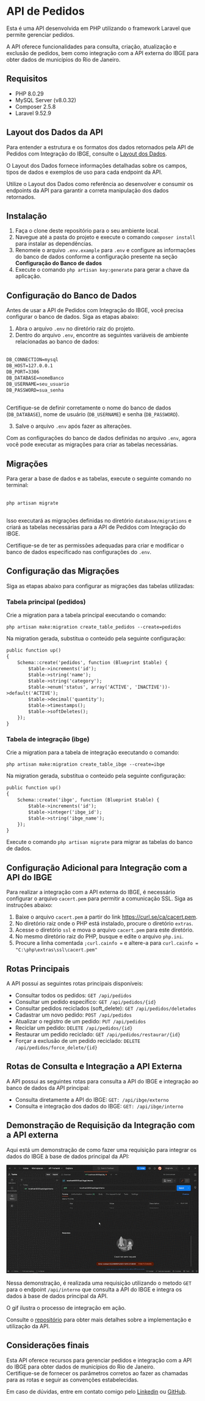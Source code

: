 <h1>API de Pedidos</h1>

<p>Esta é uma API desenvolvida em PHP utilizando o framework Laravel que permite gerenciar pedidos.</p>
<p>A API oferece funcionalidades para consulta, criação, atualização e exclusão de pedidos, bem como integração com a API externa do IBGE para obter dados de municípios do Rio de Janeiro.</p>

<h2>Requisitos</h2>

<ul>
  <li>PHP 8.0.29</li>
  <li>MySQL Server (v8.0.32)</li>
  <li>Composer 2.5.8</li>
  <li>Laravel 9.52.9</li>
</ul>

<h2>Layout dos Dados da API</h2>

<p>Para entender a estrutura e os formatos dos dados retornados pela API de Pedidos com Integração do IBGE, consulte o <a href="https://we.tl/t-zJyY7Mnf0R">Layout dos Dados</a>.</p>

<p>O Layout dos Dados fornece informações detalhadas sobre os campos, tipos de dados e exemplos de uso para cada endpoint da API.</p>

<p>Utilize o Layout dos Dados como referência ao desenvolver e consumir os endpoints da API para garantir a correta manipulação dos dados retornados.</p>

<h2>Instalação</h2>

<ol>
  <li>Faça o clone deste repositório para o seu ambiente local.</li>
  <li>Navegue até a pasta do projeto e execute o comando <code>composer install</code> para instalar as dependências.</li>
  <li>Renomeie o arquivo <code>.env.example</code> para <code>.env</code> e configure as informações do banco de dados conforme a configuração presente na seção <b>Configuração do Banco de dados</b></li>
  <li>Execute o comando <code>php artisan key:generate</code> para gerar a chave da aplicação.</li>
  
</ol>

<h2>Configuração do Banco de Dados</h2>

<p>Antes de usar a API de Pedidos com Integração do IBGE, você precisa configurar o banco de dados. Siga as etapas abaixo:</p>

<ol>
  <li>Abra o arquivo <code>.env</code> no diretório raiz do projeto.</li>
  <li>Dentro do arquivo <code>.env</code>, encontre as seguintes variáveis de ambiente relacionadas ao banco de dados:</li>
</ol>

<pre>
<code>
DB_CONNECTION=mysql
DB_HOST=127.0.0.1
DB_PORT=3306
DB_DATABASE=nomeBanco
DB_USERNAME=seu_usuario
DB_PASSWORD=sua_senha
</code>
</pre>

<p>Certifique-se de definir corretamente o nome do banco de dados (<code>DB_DATABASE</code>), nome de usuário (<code>DB_USERNAME</code>) e senha (<code>DB_PASSWORD</code>).</p>

<ol start="3">
  <li>Salve o arquivo <code>.env</code> após fazer as alterações.</li>
</ol>

<p>Com as configurações do banco de dados definidas no arquivo <code>.env</code>, agora você pode executar as migrações para criar as tabelas necessárias.</p>

<h2>Migrações</h2>

<p>Para gerar a base de dados e as tabelas, execute o seguinte comando no terminal:</p>

<pre>
<code>
php artisan migrate
</code>
</pre>

<p>Isso executará as migrações definidas no diretório <code>database/migrations</code> e criará as tabelas necessárias para a API de Pedidos com Integração do IBGE.</p>

<p>Certifique-se de ter as permissões adequadas para criar e modificar o banco de dados especificado nas configurações do <code>.env</code>.</p>

<h2>Configuração das Migrações</h2>

<p>Siga as etapas abaixo para configurar as migrações das tabelas utilizadas:</p>

<h3>Tabela principal (pedidos)</h3>

<p>Crie a migration para a tabela principal executando o comando:</p>

<pre><code>php artisan make:migration create_table_pedidos --create=pedidos</code></pre>

<p>Na migration gerada, substitua o conteúdo pela seguinte configuração:</p>

<pre><code>public function up()
{
    Schema::create('pedidos', function (Blueprint $table) {
        $table->increments('id');
        $table->string('name');
        $table->string('category');
        $table->enum('status', array('ACTIVE', 'INACTIVE'))->default('ACTIVE');
        $table->decimal('quantity');
        $table->timestamps();
        $table->softDeletes();
    });
}</code></pre>

<h3>Tabela de integração (ibge)</h3>

<p>Crie a migration para a tabela de integração executando o comando:</p>

<pre><code>php artisan make:migration create_table_ibge --create=ibge</code></pre>

<p>Na migration gerada, substitua o conteúdo pela seguinte configuração:</p>

<pre><code>public function up()
{
    Schema::create('ibge', function (Blueprint $table) {
        $table->increments('id');
        $table->integer('ibge_id');
        $table->string('ibge_name');
    });
}</code></pre>

<p>Execute o comando <code>php artisan migrate</code> para migrar as tabelas do banco de dados.</p>

<h2>Configuração Adicional para Integração com a API do IBGE</h2>

<p>Para realizar a integração com a API externa do IBGE, é necessário configurar o arquivo <code>cacert.pem</code> para permitir a comunicação SSL. Siga as instruções abaixo:</p>

<ol>
  <li>Baixe o arquivo <code>cacert.pem</code> a partir do link <a href="https://curl.se/ca/cacert.pem">https://curl.se/ca/cacert.pem</a>.</li>
  <li>No diretório raiz onde o PHP está instalado, procure o diretório <code>extras</code>.</li>
  <li>Acesse o diretório <code>ssl</code> e mova o arquivo <code>cacert.pem</code> para este diretório.</li>
  <li>No mesmo diretório raiz do PHP, busque e edite o arquivo <code>php.ini</code>.</li>
  <li>Procure a linha comentada <code>;curl.cainfo =</code> e altere-a para <code>curl.cainfo = "C:\php\extras\ssl\cacert.pem"</code></li>
</ol>

<h2>Rotas Principais</h2>

<p>A API possui as seguintes rotas principais disponíveis:</p>

<ul>
  <li>Consultar todos os pedidos: <code>GET /api/pedidos</code></li>
  <li>Consultar um pedido específico: <code>GET /api/pedidos/{id}</code></li>
  <li>Consultar pedidos reciclados (soft_delete): <code>GET /api/pedidos/deletados</code></li>
  <li>Cadastrar um novo pedido: <code>POST /api/pedidos</code></li>
  <li>Atualizar o registro de um pedido: <code>PUT /api/pedidos</code></li>
  <li>Reciclar um pedido: <code>DELETE /api/pedidos/{id}</code></li>
  <li>Restaurar um pedido reciclado: <code>GET /api/pedidos/restaurar/{id}</code></li>
  <li>Forçar a exclusão de um pedido reciclado: <code>DELETE /api/pedidos/force_delete/{id}</code></li>
</ul>

<h2>Rotas de Consulta e Integração a API Externa </h2>

<p>A API possui as seguintes rotas para consulta a API do IBGE e integração ao banco de dados da API principal:</p>

<ul>
  <li>Consulta diretamente a API do IBGE: <code>GET: /api/ibge/externo</code></li>
  <li>Consulta e integração dos dados do IBGE: <code>GET: /api/ibge/interno</code></li>
</ul>

<h2>Demonstração de Requisição da Integração com a API externa</h2>

<p>Aqui está um demonstração de como fazer uma requisição para integrar os dados do IBGE à base de dados principal da API:</p>

<img src="/resources/media/demonstration-request.gif" alt="Exemplo de Requisição do IBGE">

<p>Nessa demonstração, é realizada uma requisição utilizando o metodo <code>GET</code> para o endpoint <code>/api/interno</code> que consulta a API do IBGE e integra os dados à base de dados principal da API.<br></p>
<p>O gif ilustra o processo de integração em ação.</p>


<p>Consulte o <a href="https://github.com/ItaloAzevedo/api-ibge-integration-laravel">repositório</a> para obter mais detalhes sobre a implementação e utilização da API.</p>

<h2>Considerações finais</h2>

<p>Esta API oferece recursos para gerenciar pedidos e integração com a API do IBGE para obter dados de municípios do Rio de Janeiro.<br>
Certifique-se de fornecer os parâmetros corretos ao fazer as chamadas para as rotas e seguir as convenções estabelecidas.</p>
<p>Em caso de dúvidas, entre em contato comigo pelo <a href="https://www.linkedin.com/in/italo-azevedo-7a13971a1/">Linkedin</a> ou <a href="https://github.com/ItaloAzevedo">GitHub</a>.</p>
